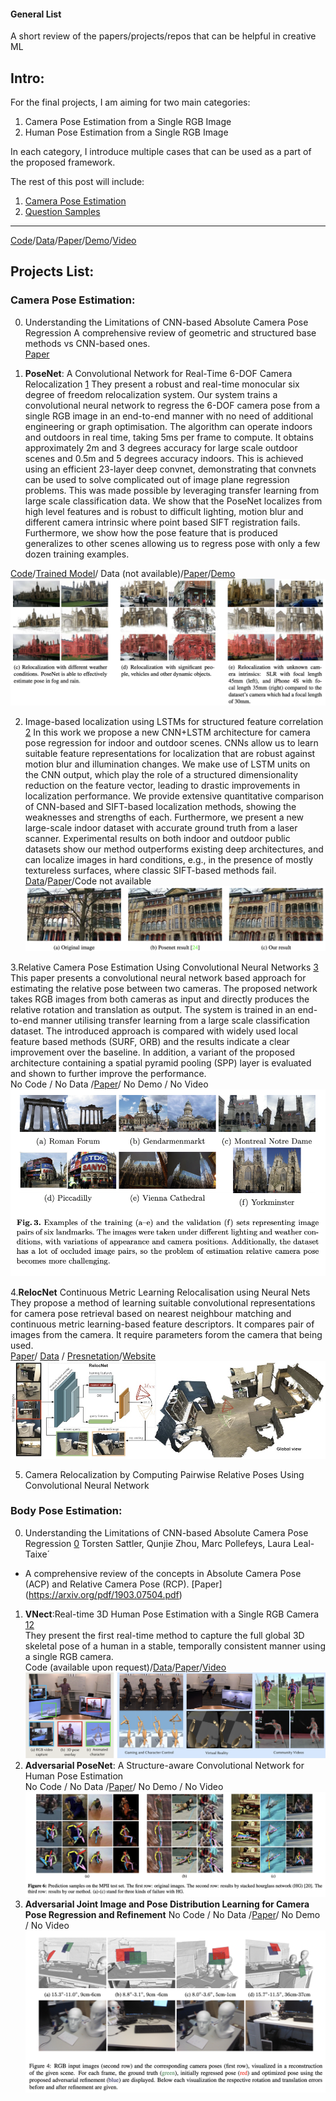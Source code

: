 #### General List
A short review of the papers/projects/repos that can be helpful in creative ML

## Intro:
For the final projects, I am aiming for two main categories: </br>
   1. Camera Pose Estimation from a Single RGB Image  </br>
   2. Human Pose Estimation from a Single RGB Image  </br>


In each category, I introduce multiple cases that can be used as a part of the proposed framework. </br>

The rest of this post will include: </br>
   1. [Camera Pose Estimation](/README.md#Camera-Pose-Estimation)  </br>
   2. [Question Samples](/README.md#question-samples)  </br>

---
[Code]( )/[Data]( )/[Paper]( )/[Demo]( )/[Video]( )

## Projects List:

### Camera Pose Estimation:
   0. Understanding the Limitations of CNN-based Absolute Camera Pose Regression
   A comprehensive review of geometric and structured base methods vs CNN-based ones.</br>
   [Paper](https://arxiv.org/pdf/1903.07504.pdf)
   
   1. **PoseNet**: A Convolutional Network for Real-Time 6-DOF Camera Relocalization [1]
   They present a robust and real-time monocular six degree of freedom relocalization system. Our system trains a convolutional neural network to regress the 6-DOF camera pose from a single RGB image in an end-to-end manner with no need of additional engineering or graph optimisation. The algorithm can operate indoors and outdoors in real time, taking 5ms per frame to compute. It obtains approximately 2m and 3 degrees accuracy for large scale outdoor scenes and 0.5m and 5 degrees accuracy indoors. This is achieved using an efficient 23-layer deep convnet, demonstrating that convnets can be used to solve complicated out of image plane regression problems. This was made possible by leveraging transfer learning from large scale classification data. We show that the PoseNet localizes from high level features and is robust to difficult lighting, motion blur and different camera intrinsic where point based SIFT registration fails. Furthermore, we show how the pose feature that is produced generalizes to other scenes allowing us to regress pose with only a few dozen training examples. </br>
   
   [Code](https://github.com/alexgkendall/caffe-posenet)/[Trained Model](http://mi.eng.cam.ac.uk/~agk34/resources/PoseNet.zip)/ Data (not available)/[Paper](https://www.cv-foundation.org/openaccess/content_iccv_2015/papers/Kendall_PoseNet_A_Convolutional_ICCV_2015_paper.pdf)/[Demo](http://mi.eng.cam.ac.uk/projects/relocalisation/)
   ![PoseNet](/assets/Images/PoseNet.png "PoseNet")</br>
   
   2. Image-based localization using LSTMs for structured feature correlation [2]
   In this work we propose a new CNN+LSTM architecture for camera pose regression for indoor and outdoor scenes. CNNs allow us to learn suitable feature representations for localization that are robust against motion blur and illumination changes. We make use of LSTM units on the CNN output, which play the role of a structured dimensionality reduction on the feature vector, leading to drastic improvements in localization performance. We provide extensive quantitative comparison of CNN-based and SIFT-based localization methods, showing the weaknesses and strengths of each. Furthermore, we present a new large-scale indoor dataset with accurate ground truth from a laser scanner. Experimental results on both indoor and outdoor public datasets show our method outperforms existing deep architectures, and can localize images in hard conditions, e.g., in the presence of mostly textureless surfaces, where classic SIFT-based methods fail. </br>
   [Data](https://github.com/NavVisResearch/NavVis-Indoor-Dataset/)/[Paper](http://openaccess.thecvf.com/content_ICCV_2017/papers/Walch_Image-Based_Localization_Using_ICCV_2017_paper.pdf)/Code not available
   ![LSTM](/assets/Images/Pose%20LSTM.png "PoseNet") </br>
   
   3.Relative Camera Pose Estimation Using Convolutional Neural Networks [3]
   This paper presents a convolutional neural network based approach for estimating the relative pose between two cameras. The proposed network takes RGB images from both cameras as input and directly produces the relative rotation and translation as output. The system is trained in an end-to-end manner utilising transfer learning from a large scale classification dataset. The introduced approach is compared with widely used local feature based methods (SURF, ORB) and the results indicate a clear improvement over the baseline. In addition, a variant of the proposed architecture containing a spatial pyramid pooling (SPP) layer is evaluated and shown to further improve the performance.</br>
   No Code / No Data /[Paper](https://link.springer.com/content/pdf/10.1007%2F978-3-319-70353-4_57.pdf)/ No Demo / No Video
   ![Relative Camera Pose](/assets/Images/Relative%20Camera%20Pose%20Estimation.png) </br>
   
   4.**RelocNet** Continuous Metric Learning Relocalisation using Neural Nets
   They propose a method of learning suitable convolutional representations for camera pose retrieval based on nearest neighbour matching and continuous metric learning-based feature descriptors. It compares pair of images from the camera.
   It require parameters forom the  camera that being used.</br>
   [Paper](http://openaccess.thecvf.com/content_ECCV_2018/papers/Vassileios_Balntas_RelocNet_Continous_Metric_ECCV_2018_paper.pdf)/ [Data](http://relocnet.avlcode.org/dataset.html) / [Presnetation](http://relocnet.avlcode.org/docs/Balntas_2018_ECCV_presentation.pdf)/[Website](http://relocnet.avlcode.org/)
   ![RelocNet](/assets/Images/relocnet.jpg) </br>

   
   5. Camera Relocalization by Computing Pairwise Relative Poses Using Convolutional Neural Network
   
   
   
 

### Body Pose Estimation:
   0. Understanding the Limitations of CNN-based Absolute Camera Pose Regression [0]
   Torsten Sattler, Qunjie Zhou, Marc Pollefeys, Laura Leal-Taixe´ </br>
   - A comprehensive review of the concepts in Absolute Camera Pose (ACP) and Relative Camera Pose (RCP).
   [Paper] (https://arxiv.org/pdf/1903.07504.pdf)
   
   1. **VNect**:Real-time 3D Human Pose Estimation with a Single RGB Camera [12] <br>
      They present the first real-time method to capture the full global 3D skeletal pose of a human in a stable, temporally consistent manner using a single RGB camera.</br>
      Code (available upon request)/[Data](http://gvv.mpi-inf.mpg.de/3dhp-dataset/)/[Paper](http://gvv.mpi-inf.mpg.de/projects/VNect/content/VNect_SIGGRAPH2017.pdf)/[Video](https://youtu.be/7B7-IzqL9UI)
      ![VNect](/assets/Images/VNect.png "VNect")
   2. **Adversarial PoseNet**: A Structure-aware Convolutional Network for Human Pose Estimation</br>
   No Code / No Data /[Paper](http://openaccess.thecvf.com/content_ICCV_2017/papers/Chen_Adversarial_PoseNet_A_ICCV_2017_paper.pdf)/ No Demo / No Video
   ![Adversarial PoseNet](/assets/Images/AdversarialPoseNet.png "AdversarialPoseNet")
   3. **Adversarial Joint Image and Pose Distribution Learning for Camera Pose Regression and Refinement**
   No Code / No Data /[Paper](https://arxiv.org/pdf/1903.06646.pdf)/ No Demo / No Video
   ![Adversarial Joint Image and Pose](/assets/Images/AdversarialJointImagePose.png "Adversarial Joint Image and Pose")
   
   
[0]: /assets/papers/
[1]: /assets/papers/PoseNet-%20A%20Convolutional%20Network%20for%20Real-Time%206-DOF%20Camera%20Relocalization.pdf
[2]: /assets/papers/Adversarial%20PoseNet-%20A%20Structure-aware%20Convolutional%20Network%20for%20Human%20Pose%20Estimation.pdf
[3]: /assets/papers/Relative%20Camera%20Pose%20Estimation%20Using%20Convolutional%20Neural%20Networks.pdf
[12]: /assets/papers/VNect-%20Real-time%203D%20Human%20Pose%20Estimation%20with%20a%20Single%20RGB%20Camera.pdf
